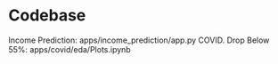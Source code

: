# Codebase
Income Prediction: apps/income_prediction/app.py
COVID. Drop Below 55%: apps/covid/eda/Plots.ipynb